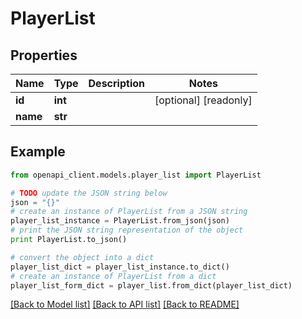 # PlayerList


## Properties
Name | Type | Description | Notes
------------ | ------------- | ------------- | -------------
**id** | **int** |  | [optional] [readonly] 
**name** | **str** |  | 

## Example

```python
from openapi_client.models.player_list import PlayerList

# TODO update the JSON string below
json = "{}"
# create an instance of PlayerList from a JSON string
player_list_instance = PlayerList.from_json(json)
# print the JSON string representation of the object
print PlayerList.to_json()

# convert the object into a dict
player_list_dict = player_list_instance.to_dict()
# create an instance of PlayerList from a dict
player_list_form_dict = player_list.from_dict(player_list_dict)
```
[[Back to Model list]](../README.md#documentation-for-models) [[Back to API list]](../README.md#documentation-for-api-endpoints) [[Back to README]](../README.md)


